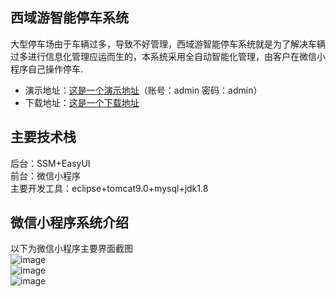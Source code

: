 ## 西域游智能停车系统
大型停车场由于车辆过多，导致不好管理，西域游智能停车系统就是为了解决车辆过多进行信息化管理应运而生的，本系统采用全自动智能化管理，由客户在微信小程序自己操作停车.<br>
* 演示地址：[这是一个演示地址](http://49.234.7.23:8080/Parking_management/)（账号：admin 密码：admin）
* 下载地址：[这是一个下载地址](https://github.com/52HertzC/Parking_management.git)
## 主要技术栈
后台：SSM+EasyUI<br>
前台：微信小程序<br>
主要开发工具：eclipse+tomcat9.0+mysql+jdk1.8 
## 微信小程序系统介绍
以下为微信小程序主要界面截图<br>
![image](https://github.com/52HertzC/Parking_management/blob/master/images/首页.jpg)<br>
![image](https://github.com/52HertzC/Parking_management/blob/master/images/个人中心.jpg)<br>
![image](https://github.com/52HertzC/Parking_management/blob/master/images/停车记录.jpg)
